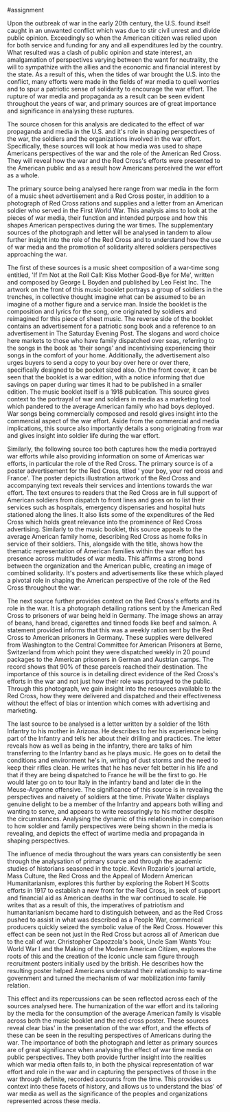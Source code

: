 #assignment 

Upon the outbreak of war in the early 20th century, the U.S. found itself caught in an unwanted conflict which was due to stir civil unrest and divide public opinion. Exceedingly so when the American citizen was relied upon for both service and funding for any and all expenditures led by the country. What resulted was a clash of public opinion and state interest, an amalgamation of perspectives varying between the want for neutrality, the will to sympathize with the allies and the economic and financial interest by the state. As a result of this, when the tides of war brought the U.S. into the conflict, many efforts were made in the fields of war media to quell worries and to spur a patriotic sense of solidarity to encourage the war effort. The rupture of war media and propaganda as a result can be seen evident throughout the years of war, and primary sources are of great importance and significance in analysing these ruptures.

The source chosen for this analysis are dedicated to the effect of war propaganda and media in the U.S. and it's role in shaping perspectives of the war, the soldiers and the organizations involved in the war effort. Specifically, these sources will look at how media was used to shape Americans perspectives of the war and the role of the American Red Cross. They will reveal how the war and the Red Cross's efforts were presented to the American public and as a result how Americans perceived the war effort as a whole.

The primary source being analysed here range from war media in the form of a music sheet advertisement and a Red Cross poster, in addition to a photograph of Red Cross rations and supplies and a letter from an American soldier who served in the First World War. This analysis aims to look at the pieces of war media, their function and intended purpose and how this shapes American perspectives during the war times. The supplementary sources of the photograph and letter will be analysed in tandem to allow further insight into the role of the Red Cross and to understand how the use of war media and the promotion of solidarity altered soldiers perspectives approaching the war.

The first of these sources is a music sheet composition of a war-time song entitled, 'If I'm Not at the Roll Call: Kiss Mother Good-Bye for Me', written and composed by George L Boyden and published by Leo Feist Inc. The artwork on the front of this music booklet portrays a group of soldiers in the trenches, in collective thought imagine what can be assumed to be an imagine of a mother figure and a service man. Inside the booklet is the composition and lyrics for the song, one originated by soldiers and reimagined for this piece of sheet music. The reverse side of the booklet contains an advertisement for a patriotic song book and a reference to an advertisement in The Saturday Evening Post. The slogans and word choice here markets to those who have family dispatched over seas, referring to the songs in the book as 'their songs' and incentivising experiencing their songs in the comfort of your home. Additionally, the advertisement also urges buyers to send a copy to your boy over here or over there, specifically designed to be pocket sized also. On the front cover, it can be seen that the booklet is a war edition, with a notice informing that due savings on paper during war times it had to be published in a smaller edition. The music booklet itself is a 1918 publication.  This source gives context to the portrayal of war and soldiers in media as a marketing tool which pandered to the average American family who had boys deployed. War songs being commercially composed and resold gives insight into the commercial aspect of the war effort. Aside from the commercial and media implications, this source also importantly details a song originating from war and gives insight into soldier life during the war effort.

Similarly, the following source too both captures how the media portrayed war efforts while also providing information on some of Americas war efforts, in particular the role of the Red Cross. The primary source is of a poster advertisement for the Red Cross, titled ' your boy,  your red cross and France'. The poster depicts illustration artwork of the Red Cross and accompanying text reveals their services and intentions towards the war effort. The text ensures to readers that the Red Cross are in full support of American soldiers from dispatch to front lines and goes on to list their services such as hospitals, emergency dispensaries and hospital huts stationed along the lines. It also lists some of the expenditures of the Red Cross which holds great relevance into the prominence of Red Cross advertising. Similarly to the music booklet, this source appeals to the average American family home, describing Red Cross as home folks in service of their soldiers. This, alongside with the title, shows how the thematic representation of American families within the war effort has presence across multitudes of war media. This affirms a strong bond between the organization and the American public, creating an image of combined solidarity. It's posters and advertisements like these which played a pivotal role in shaping the American perspective of the role of the Red Cross throughout the war.

The next source further provides context on the Red Cross's efforts and its role in the war. It is a photograph detailing rations sent by the American Red Cross to prisoners of war being held in Germany. The image shows an array of beans, hand bread, cigarettes and tinned foods like beef and salmon. A statement provided informs that this was a weekly ration sent by the Red Cross to American prisoners in Germany. These supplies were delivered from Washington to the Central Committee for American Prisoners at Berne, Switzerland from which point they were dispatched weekly in 20 pound packages to the American prisoners in German and Austrian camps. The record shows that 90% of these parcels reached their destination. The importance of this source is in detailing direct evidence of the Red Cross's efforts in the war and not just how their role was portrayed to the public. Through this photograph, we gain insight into the resources available to the Red Cross, how they were delivered and dispatched and their effectiveness without the effect of bias or intention which comes with advertising and marketing.

The last source to be analysed is a letter written by a soldier of the 16th Infantry to his mother in Arizona. He describes to her his experience being part of the Infantry and tells her about their drilling and practices. The letter reveals how as well as being in the infantry, there are talks of him transferring to the Infantry band as he plays music. He goes on to detail the conditions and environment he's in, writing of dust storms and the need to keep their rifles clean. He writes that he has never felt better in his life and that if they are being dispatched to France he will be the first to go. He would later go on to tour Italy in the infantry band and later die in the Meuse-Argonne offensive. The significance of this source is in revealing the perspectives and naivety of soldiers at the time. Private Walter displays genuine delight to be a member of the Infantry and appears both willing and wanting to serve, and appears to write reassuringly to his mother despite the circumstances. Analysing the dynamic of this relationship in comparison to how soldier and family perspectives were being shown in the media is revealing, and depicts the effect of wartime media and propaganda in shaping perspectives. 

The influence of media throughout the wars years can consistently be seen through the analysation of primary source and through the academic studies of historians seasoned in the topic. Kevin Rozario's journal article, Mass Culture, the Red Cross and the Appeal of Modern American Humanitarianism, explores this further by exploring the Robert H Scotts efforts in 1917 to establish a new front for the Red Cross, in seek of support and financial aid as American deaths in the war continued to scale. He writes that as a result of this, the imperatives of patriotism and humanitarianism became hard to distinguish between, and as the Red Cross pushed to assist in what was described as a People War, commerical producers quickly seized the symbolic value of the Red Cross. However this effect can be seen not just in the Red Cross but across all of American due to the call of war. Christopher Capozzola's book, Uncle Sam Wants You: World War I and the Making of the Modern American Citizen, explores the roots of this and the creation of the iconic uncle sam figure through recruitment posters initially used by the british. He describes how the resulting poster helped Americans understand their relationship to war-time government and turned the mechanism of war mobilization into family relation.

This effect and its repercussions can be seen reflected across each of the sources analysed here. The humanization of the war effort and its tailoring by the media for the consumption of the average American family is visable across both the music booklet and the red cross poster. These sources reveal clear bias' in the presentation of the war effort, and the effects of these can be seen in the resulting perspectives of Americans during the war. The importance of both the photograph and letter as primary sources are of great significance when analysing the effect of war time media on public perspectives. They both provide further insight into the realities which war media often fails to, in both the physical representation of war effort and role in the war and in capturing the perspectives of those in the war through definite, recorded accounts from the time. This provides us context into these facets of history, and allows us to understand the bias' of war media as well as the significance of the peoples and organizations represented across these media.
